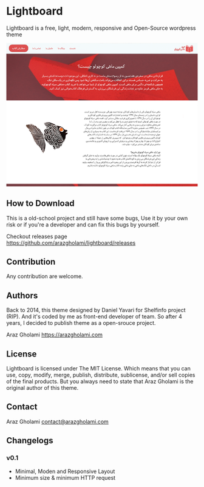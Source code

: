 # Lightboard
Lightboard is a free, light, modern, responsive and Open-Source wordpress theme

![Screenshot](screenshot.png)

## How to Download
This is a old-school project and still have some bugs, Use it by your own risk or if you're a developer and can fix this bugs by yourself.

Checkout releases page https://github.com/arazgholami/lightboard/releases

## Contribution
Any contribution are welcome.

## Authors
Back to 2014, this theme designed by Daniel Yavari for Shelfinfo project (RIP). And it's coded by me as front-end developer of team. So after 4 years, I decided to publish theme as a open-srouce project.

Araz Gholami <https://arazgholami.com>

## License
Lightboard is licensed under The MIT License. Which means that you can use, copy, modify, merge, publish, distribute, sublicense, and/or sell copies of the final products. But you always need to state that Araz Gholami is the original author of this theme.

## Contact
Araz Gholami contact@arazgholami.com 

## Changelogs
### v0.1
- Minimal, Moden and Responsive Layout
- Minimum size & minimum HTTP request
